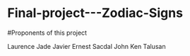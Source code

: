 # Final-project---Zodiac-Signs
#Proponents of this project

Laurence Jade Javier 
Ernest Sacdal
John Ken Talusan
